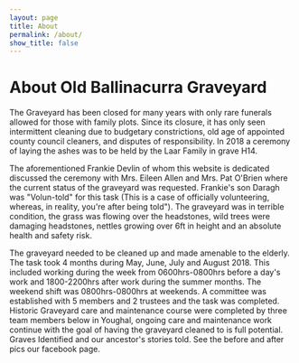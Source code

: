 ```yaml
---
layout: page
title: About
permalink: /about/
show_title: false
---
```


# About Old Ballinacurra Graveyard

<p>The Graveyard has been closed for many years with only rare funerals allowed for those with family plots. Since its closure, it has only seen intermittent cleaning due to budgetary constrictions, old age of appointed county council cleaners, and disputes of responsibility. In 2018 a ceremony of laying the ashes was to be held by the Laar Family in grave H14.</p>

<p>The aforementioned Frankie Devlin of whom this website is dedicated discussed the ceremony with Mrs. Eileen Allen and Mrs. Pat O'Brien where the current status of the graveyard was requested. Frankie's son Daragh was "Volun-told" for this task (This is a case of officially volunteering, whereas, in reality, you're after being told"). The graveyard was in terrible condition, the grass was flowing over the headstones, wild trees were damaging headstones, nettles growing over 6ft in height and an absolute health and safety risk.</p>

<p>The graveyard needed to be cleaned up and made amenable to the elderly. The task took 4 months during May, June, July and August 2018. This included working during the week from 0600hrs-0800hrs before a day's work and 1800-2200hrs after work during the summer months. The weekend shift was 0800hrs-0800hrs at weekends. A committee was established with 5 members and 2 trustees and the task was completed.
Historic Graveyard care and maintenance course were completed by three team members below in Youghal, ongoing care and maintenance work continue with the goal of having the graveyard cleaned to is full potential. Graves Identified and our ancestor's stories told. See the before and after pics our facebook page. </p>

<div id="map" class="map"></div>
